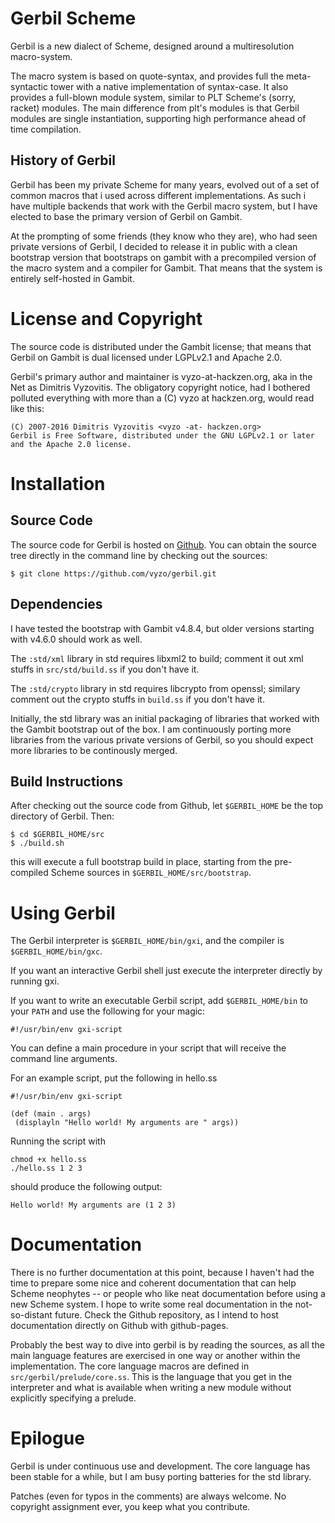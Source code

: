 # Gerbil Scheme

Gerbil is a new dialect of Scheme, designed around a multiresolution
macro-system.

The macro system is based on quote-syntax, and provides full the
meta-syntactic tower with a native implementation of syntax-case.
It also provides a full-blown module system, similar to PLT Scheme's
(sorry, racket) modules. The main difference from plt's modules is that
Gerbil modules are single instantiation, supporting high performance ahead
of time compilation.

## History of Gerbil
Gerbil has been my private Scheme for many years, evolved out of a set
of common macros that i used across different implementations. As such
i have multiple backends that work with the Gerbil macro system, but I
have elected to base the primary version of Gerbil on Gambit.

At the prompting of some friends (they know who they are), who
had seen private versions of Gerbil, I decided to release it in public
with a clean bootstrap version that bootstraps on gambit with a precompiled
version of the macro system and a compiler for Gambit.
That means that the system is entirely self-hosted in Gambit.

# License and Copyright

The source code is distributed under the Gambit license; that means
that Gerbil on Gambit is dual licensed under LGPLv2.1 and Apache 2.0.

Gerbil's primary author and maintainer is vyzo-at-hackzen.org, aka in
the Net as Dimitris Vyzovitis. The obligatory copyright notice, had I
bothered polluted everything with more than a (C) vyzo at hackzen.org,
would read like this:

```
(C) 2007-2016 Dimitris Vyzovitis <vyzo -at- hackzen.org>
Gerbil is Free Software, distributed under the GNU LGPLv2.1 or later
and the Apache 2.0 license.
```

# Installation
## Source Code
The source code for Gerbil is hosted on [Github](https://github.com/vyzo/gerbil).
You can obtain the source tree directly in the command line by checking
out the sources:
```
$ git clone https://github.com/vyzo/gerbil.git
```

## Dependencies
I have tested the bootstrap with Gambit v4.8.4, but older versions
starting with v4.6.0 should work as well.

The `:std/xml` library in std requires libxml2 to build; comment it out
xml stuffs in `src/std/build.ss` if you don't have it.

The `:std/crypto` library in std requires libcrypto from openssl; similary
comment out the crypto stuffs in `build.ss` if you don't have it.

Initially, the std library was an initial packaging of libraries that worked
with the Gambit bootstrap out of the box. I am continuously porting
more libraries from the various private versions of Gerbil, so you should
expect more libraries to be continously merged.

## Build Instructions
After checking out the source code from Github, let `$GERBIL_HOME` be
the top directory of Gerbil.
Then:
```
$ cd $GERBIL_HOME/src
$ ./build.sh
```

this will execute a full bootstrap build in place, starting from the
pre-compiled Scheme sources in `$GERBIL_HOME/src/bootstrap`.

# Using Gerbil
The Gerbil interpreter is `$GERBIL_HOME/bin/gxi`, and the compiler is
`$GERBIL_HOME/bin/gxc`.

If you want an interactive Gerbil shell just execute the interpreter
directly by running gxi.

If you want to write an executable Gerbil script, add `$GERBIL_HOME/bin`
to your `PATH` and use the following for your magic:
```
#!/usr/bin/env gxi-script
```

You can define a main procedure in your script that will receive
the command line arguments.

For an example script, put the following in hello.ss
```
#!/usr/bin/env gxi-script

(def (main . args)
 (displayln "Hello world! My arguments are " args))
```

Running the script with
```
chmod +x hello.ss
./hello.ss 1 2 3
```

should produce the following output:
```
Hello world! My arguments are (1 2 3)
```

# Documentation

There is no further documentation at this point, because I haven't
had the time to prepare some nice and coherent documentation that
can help Scheme neophytes -- or people who like neat documentation
before using a new Scheme system. I hope to write some real
documentation in the not-so-distant future. Check the Github
repository, as I intend to host documentation directly on Github
with github-pages.

Probably the best way to dive into gerbil is by reading the sources,
as all the main language features are exercised in one way or another
within the implementation.
The core language macros are defined in `src/gerbil/prelude/core.ss`.
This is the language that you get in the interpreter and what is available
when writing a new module without explicitly specifying a prelude.

# Epilogue

Gerbil is under continuous use and development.
The core language has been stable for a while, but I am busy porting
batteries for the std library.

Patches (even for typos in the comments) are always welcome.
No copyright assignment ever, you keep what you contribute.
